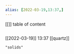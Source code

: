 ```yaml
---
alias: [2022-03-19,13:37,]
---
```

[[]]
table of content
```toc
```

[[2022-03-19]] 13:37
[[quartz]]
```query
"solids"
```